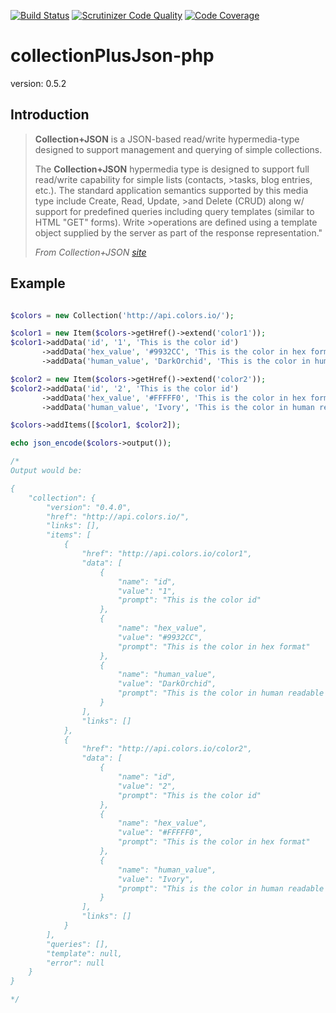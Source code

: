 [![Build Status](https://travis-ci.org/cuevae/collectionPlusJson-php.svg?branch=master)](https://travis-ci.org/cuevae/collectionPlusJson-php)
[![Scrutinizer Code Quality](https://scrutinizer-ci.com/g/cuevae/collectionPlusJson-php/badges/quality-score.png?b=master)](https://scrutinizer-ci.com/g/cuevae/collectionPlusJson-php/?branch=master)
[![Code Coverage](https://scrutinizer-ci.com/g/cuevae/collectionPlusJson-php/badges/coverage.png?b=master)](https://scrutinizer-ci.com/g/cuevae/collectionPlusJson-php/?branch=master)

# collectionPlusJson-php

version: 0.5.2

## Introduction
>**Collection+JSON** is a JSON-based read/write hypermedia-type designed to support management and querying of simple collections.
>
>The **Collection+JSON** hypermedia type is designed to support full read/write capability for simple lists (contacts, >tasks, blog entries, etc.). The standard application semantics supported by this media type include Create, Read, Update, >and Delete (CRUD) along w/ support for predefined queries including query templates (similar to HTML "GET" forms). Write >operations are defined using a template object supplied by the server as part of the response representation."
>
>*From Collection+JSON [site](http://amundsen.com/media-types/collection/format/)*

## Example
```php

$colors = new Collection('http://api.colors.io/');

$color1 = new Item($colors->getHref()->extend('color1'));
$color1->addData('id', '1', 'This is the color id')
       ->addData('hex_value', '#9932CC', 'This is the color in hex format')
       ->addData('human_value', 'DarkOrchid', 'This is the color in human readable format');

$color2 = new Item($colors->getHref()->extend('color2'));
$color2->addData('id', '2', 'This is the color id')
       ->addData('hex_value', '#FFFFF0', 'This is the color in hex format')
       ->addData('human_value', 'Ivory', 'This is the color in human readable format');

$colors->addItems([$color1, $color2]);

echo json_encode($colors->output());

/*
Output would be:

{
    "collection": {
        "version": "0.4.0",
        "href": "http://api.colors.io/",
        "links": [],
        "items": [
            {
                "href": "http://api.colors.io/color1",
                "data": [
                    {
                        "name": "id",
                        "value": "1",
                        "prompt": "This is the color id"
                    },
                    {
                        "name": "hex_value",
                        "value": "#9932CC",
                        "prompt": "This is the color in hex format"
                    },
                    {
                        "name": "human_value",
                        "value": "DarkOrchid",
                        "prompt": "This is the color in human readable format"
                    }
                ],
                "links": []
            },
            {
                "href": "http://api.colors.io/color2",
                "data": [
                    {
                        "name": "id",
                        "value": "2",
                        "prompt": "This is the color id"
                    },
                    {
                        "name": "hex_value",
                        "value": "#FFFFF0",
                        "prompt": "This is the color in hex format"
                    },
                    {
                        "name": "human_value",
                        "value": "Ivory",
                        "prompt": "This is the color in human readable format"
                    }
                ],
                "links": []
            }
        ],
        "queries": [],
        "template": null,
        "error": null
    }
}

*/

```
